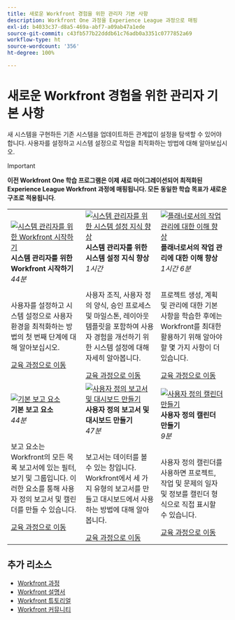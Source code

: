 ```yaml
---
title: 새로운 Workfront 경험을 위한 관리자 기본 사항
description: Workfront One 과정을 Experience League 과정으로 매핑
exl-id: b4033c37-d8a5-469a-abf7-a09ab47a1ede
source-git-commit: c43fb577b22dddb61c76adb0a3351c0777852a69
workflow-type: ht
source-wordcount: '356'
ht-degree: 100%

---
```


# 새로운 Workfront 경험을 위한 관리자 기본 사항

새 시스템을 구현하든 기존 시스템을 업데이트하든 관계없이 설정을 탐색할 수 있어야 합니다. 사용자를 설정하고 시스템 설정으로 작업을 최적화하는 방법에 대해 알아보십시오.

>[!IMPORTANT]
>
>**이전 Workfront One 학습 프로그램은 이제 새로 마이그레이션되어 최적화된 Experience League Workfront 과정에 매핑됩니다.  모든 동일한 학습 목표가 새로운 구조로 적용됩니다**.

<table>
  <tr>
   <td>
      <a href="https://experienceleague.adobe.com/?recommended=Workfront-A-1-2022.1.admin">
      <img alt="시스템 관리자를 위한 Workfront 시작하기" src="https://cdn.experienceleague.adobe.com/thumb/get-started-with-workfront-for-system-administrators.png"/>
      </a>
      <div>
         <strong>시스템 관리자를 위한 Workfront 시작하기</strong></a>
         <br/><em>44분</em>
      </div>
      <p>
        <br/>
         사용자를 설정하고 시스템 설정으로 사용자 환경을 최적화하는 방법의 첫 번째 단계에 대해 알아보십시오.
      </p>
      <a  rel="noreferrer" target="_blank" href="https://experienceleague.adobe.com/?recommended=Workfront-A-1-2022.1.admin" class="spectrum-Button spectrum-Button--primary spectrum-Button--sizeM">
      <span class="spectrum-Button-label has-no-wrap has-text-weight-bold">교육 과정으로 이동</span>
      </a>
   </td>   
   <td>
      <a href="https://experienceleague.adobe.com/?recommended=Workfront-A-1-2022.2.admin">
      <img alt="시스템 관리자를 위한 시스템 설정 지식 향상" src="https://cdn.experienceleague.adobe.com/thumb/further-your-system-settings-knowledge-for-system-administrators.png"/>
      </a>
      <div>
         <strong>시스템 관리자를 위한 시스템 설정 지식 향상</strong></a>
         <br/><em>1시간</em>
      </div>
      <p>
        <br/>
         사용자 조직, 사용자 정의 양식, 승인 프로세스 및 마일스톤, 레이아웃 템플릿을 포함하여 사용자 경험을 개선하기 위한 시스템 설정에 대해 자세히 알아봅니다.
      </p>
      <a  rel="noreferrer" target="_blank" href="https://experienceleague.adobe.com/?recommended=Workfront-A-1-2022.2.admin" class="spectrum-Button spectrum-Button--primary spectrum-Button--sizeM">
      <span class="spectrum-Button-label has-no-wrap has-text-weight-bold">교육 과정으로 이동</span>
      </a>
   </td>
    <td>
      <a href="https://experienceleague.adobe.com/?recommended=Workfront-U-1-2022.3.planners">
      <img alt="플래너로서의 작업 관리에 대한 이해 향상" src="https://cdn.experienceleague.adobe.com/thumb/further-understanding-of-managing-work-as-a-planner.png"/>
      </a>
      <div>
         <strong>플래너로서의 작업 관리에 대한 이해 향상</strong></a>
         <br/><em>1시간 6분</em>
      </div>
      <p>
        <br/>
         프로젝트 생성, 계획 및 관리에 대한 기본 사항을 학습한 후에는 Workfront를 최대한 활용하기 위해 알아야 할 몇 가지 사항이 더 있습니다.
      </p>
      <a  rel="noreferrer" target="_blank" href="https://experienceleague.adobe.com/?recommended=Workfront-U-1-2022.3.planners" class="spectrum-Button spectrum-Button--primary spectrum-Button--sizeM">
      <span class="spectrum-Button-label has-no-wrap has-text-weight-bold">교육 과정으로 이동</span>
      </a>
   </td>
  </tr>
  <tr>
   <td>
      <a href="https://experienceleague.adobe.com/?recommended=Workfront-U-1-2022.1.reporting">
      <img alt="기본 보고 요소" src="https://cdn.experienceleague.adobe.com/thumb/basic-reporting-elements.png"/>
      </a>
      <div>
         <strong>기본 보고 요소</strong></a>
         <br/><em>44분</em>
      </div>
      <p>
        <br/>
         보고 요소는 Workfront의 모든 목록 보고서에 있는 필터, 보기 및 그룹입니다. 이러한 요소를 통해 사용자 정의 보고서 및 캘린더를 만들 수 있습니다.
      </p>
      <a  rel="noreferrer" target="_blank" href="https://experienceleague.adobe.com/?recommended=Workfront-U-1-2022.1.reporting" class="spectrum-Button spectrum-Button--primary spectrum-Button--sizeM">
      <span class="spectrum-Button-label has-no-wrap has-text-weight-bold">교육 과정으로 이동</span>
      </a>
   </td>
   <td>
      <a href="https://experienceleague.adobe.com/?recommended=Workfront-U-1-2022.3.reporting">
      <img alt="사용자 정의 보고서 및 대시보드 만들기" src="https://cdn.experienceleague.adobe.com/thumb/create-custom-reports-and-dashboards.png"/>
      </a>
      <div>
         <strong>사용자 정의 보고서 및 대시보드 만들기</strong></a>
         <br/><em>47분</em>
      </div>
      <p>
        <br/>
         보고서는 데이터를 볼 수 있는 창입니다. Workfront에서 세 가지 유형의 보고서를 만들고 대시보드에서 사용하는 방법에 대해 알아봅니다.
      </p>
      <a  rel="noreferrer" target="_blank" href="https://experienceleague.adobe.com/?recommended=Workfront-U-1-2022.3.reporting" class="spectrum-Button spectrum-Button--primary spectrum-Button--sizeM">
      <span class="spectrum-Button-label has-no-wrap has-text-weight-bold">교육 과정으로 이동</span>
      </a>
   </td>
   <td>
      <a href="https://experienceleague.adobe.com/?recommended=Workfront-U-1-2022.4.reporting">
      <img alt="사용자 정의 캘린더 만들기" src="https://cdn.experienceleague.adobe.com/thumb/create-a-custom-calendar.png"/>
      </a>
      <div>
         <strong>사용자 정의 캘린더 만들기</strong></a>
         <br/><em>9분</em>
      </div>
      <p>
        <br/>
         사용자 정의 캘린더를 사용하면 프로젝트, 작업 및 문제의 일자 및 정보를 캘린더 형식으로 직접 표시할 수 있습니다.
      </p>
      <a  rel="noreferrer" target="_blank" href="https://experienceleague.adobe.com/?recommended=Workfront-U-1-2022.4.reporting" class="spectrum-Button spectrum-Button--primary spectrum-Button--sizeM">
      <span class="spectrum-Button-label has-no-wrap has-text-weight-bold">교육 과정으로 이동</span>
      </a>
   </td>      
  </tr>

</table>

## 추가 리소스

* [Workfront 과정](https://experienceleague.adobe.com/?lang=en&amp;Solution=Workfront#courses)
* [Workfront 설명서](https://experienceleague.adobe.com/docs/workfront.html)
* [Workfront 튜토리얼](https://experienceleague.adobe.com/docs/workfront-learn/tutorials-workfront/home.html)
* [Workfront 커뮤니티](https://experienceleaguecommunities.adobe.com/t5/workfront/ct-p/workfront)
